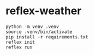 # reflex-weather

`python -m venv .venv`  
`source .venv/bin/activate`  
`pip install -r requirements.txt`  
`reflex init`  
`reflex run`  
